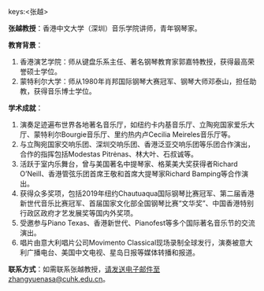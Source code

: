 keys:<张越>


**张越教授**：香港中文大学（深圳）音乐学院讲师，青年钢琴家。

**教育背景**：
1. 香港演艺学院：师从键盘乐系主任、著名钢琴教育家郭嘉特教授，获得最高荣誉硕士学位。
2. 蒙特利尔大学：师从1980年肖邦国际钢琴大赛冠军、钢琴大师邓泰山，担任助教，获得音乐博士学位。

**学术成就**：
1. 演奏足迹遍布世界各地著名音乐厅，如纽约卡内基音乐厅、立陶宛国家爱乐大厅、蒙特利尔Bourgie音乐厅、里约热内卢Cecilia Meireles音乐厅等。
2. 与立陶宛国家交响乐团、深圳交响乐团、香港泛亚交响乐团等乐团合作演出，合作的指挥包括Modestas Pitrėnas、林大叶、石叔诚等。
3. 活跃于室内乐舞台，曾与美国著名中提琴家、格莱美大奖获得者Richard O’Neill、香港管弦乐团首席王敬和首席大提琴家Richard Bamping等合作演出。
4. 获得众多奖项，包括2019年纽约Chautuaqua国际钢琴比赛冠军、第二届香港新世代音乐比赛冠军、首届国家文化部全国钢琴比赛“文华奖”、中国香港特别行政区政府才艺发展奖等国内外奖项。
5. 受邀参与Piano Texas、香港新世代、Pianofest等多个国际著名音乐节的交流演出。
6. 唱片由意大利唱片公司Movimento Classical现场录制全球发行，演奏被意大利广播电台、美国中文电视、星岛日报等媒体转播和报道。

**联系方式**：如需联系张越教授，请发送电子邮件至zhangyuenasa@cuhk.edu.cn。